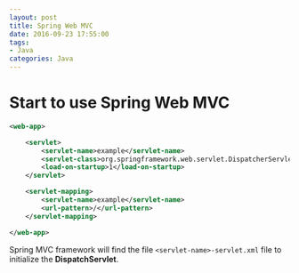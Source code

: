```yaml
---
layout: post
title: Spring Web MVC
date: 2016-09-23 17:55:00
tags:
- Java
categories: Java
---
```


# Start to use Spring Web MVC

```xml
<web-app>

    <servlet>
        <servlet-name>example</servlet-name>
        <servlet-class>org.springframework.web.servlet.DispatcherServlet</servlet-class>
        <load-on-startup>1</load-on-startup>
    </servlet>

    <servlet-mapping>
        <servlet-name>example</servlet-name>
        <url-pattern>/</url-pattern>
    </servlet-mapping>

</web-app>
```
Spring MVC framework will find the file `<servlet-name>-servlet.xml` file to initialize the **DispatchServlet**.


